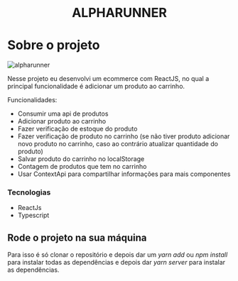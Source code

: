 
<!-- PROJECT LOGO -->
<br />
<p align="center">
  
  <h1 align="center">ALPHARUNNER</h1>

<!-- ABOUT THE PROJECT -->
# Sobre o projeto

![alpharunner](https://user-images.githubusercontent.com/71296002/159104952-ec826785-93eb-4bda-9558-63a107b017d1.gif)

Nesse projeto eu desenvolvi um ecommerce com ReactJS, no qual a principal funcionalidade é adicionar um produto ao carrinho.

Funcionalidades:
* Consumir uma api de produtos
* Adicionar produto ao carrinho
* Fazer verificação de estoque do produto
* Fazer verificação de produto no carrinho (se não tiver produto adicionar novo produto no carrinho, caso ao contrário atualizar quantidade do produto)
* Salvar produto do carrinho no localStorage
* Contagem de produtos que tem no carrinho
* Usar ContextApi para compartilhar informações para mais componentes

### Tecnologias

* ReactJs 
* Typescript

<!-- GETTING STARTED -->
## Rode o projeto na sua máquina

Para isso é só clonar o repositório e depois dar um *yarn add* ou *npm install* para instalar todas as dependências e depois dar *yarn server* para instalar as dependências.

